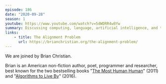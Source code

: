 ```yaml
---
episode: 186
date: "2020-09-28"
season: 1
youtube: https://www.youtube.com/watch?v=5dWDRR4w8Yw
summary: Discussing computing, language, artificial intelligence, and the Singularity
links:
    - title: The Alignment Problem
      url: https://brianchristian.org/the-alignment-problem/
---
```

We are joined by Brian Christian.

Brian is an American non-fiction author, poet, programmer and researcher, best known for the two bestselling books "[The Most Human Human][book1]" (2011) and "[Algorithms to Live By][book2]" (2016).

[book1]: https://brianchristian.org/the-most-human-human/
[book2]: https://brianchristian.org/algorithms-to-live-by/
